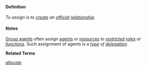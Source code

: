 #### Definition

*To assign* is *to [create](https://github.com/gcassel/Modular-Organization-Terminology/blob/master/terms/create.md) an [official](https://github.com/gcassel/Modular-Organization-Terminology/blob/master/terms/official.md) [relationship](https://github.com/gcassel/Modular-Organization-Terminology/blob/master/terms/relate.md)*.

#### Notes

[Group agents](https://github.com/gcassel/Modular-Organization-Terminology/blob/master/compound-terms/group-agent.md) often assign [agents](https://github.com/gcassel/Modular-Organization-Terminology/blob/master/terms/agent.md) or [resources](https://github.com/gcassel/Modular-Organization-Terminology/blob/master/terms/resource.md) to *[restricted](https://github.com/gcassel/Modular-Organization-Terminology/blob/master/terms/restrict.md) [roles](https://github.com/gcassel/Modular-Organization-Terminology/blob/master/terms/role.md) or [functions](https://github.com/gcassel/Modular-Organization-Terminology/blob/master/terms/function.md)*.  Such assignment of agents is a *[type](https://github.com/gcassel/Modular-Organization-Terminology/blob/master/terms/type.md) of [delegation](https://github.com/gcassel/Modular-Organization-Terminology/blob/master/terms/delegate.md)*.

**Related Terms**

*[allocate](https://github.com/gcassel/Modular-Organization-Terminology/blob/master/terms/allocate.md)*  
